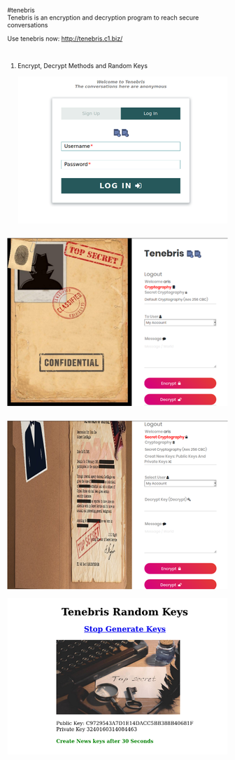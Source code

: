  #tenebris <br>
 Tenebris is an encryption and decryption program to reach secure conversations
  <br>
  
  Use tenebris now: http://tenebris.c1.biz/
  
  <br>
 
1) Encrypt, Decrypt Methods and Random Keys
    <br>    
 ![screenshots/1](screenshots/5.png) 
     <br> <br>
     
  ![screenshots/1](screenshots/6.png) 
     <br> <br>
     
 ![screenshots/1](screenshots/7.png) 
     <br> <br>
 ![screenshots/2](screenshots/4.png)  
  <br>


